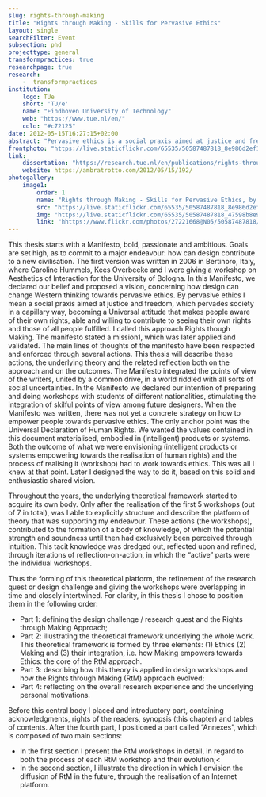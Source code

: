 ```yaml
---
slug: rights-through-making
title: "Rights through Making - Skills for Pervasive Ethics"
layout: single
searchFilter: Event
subsection: phd
projecttype: general
transformpractices: true
researchpage: true
research: 
    -  transformpractices
institution:
    logo: TUe
    short: 'TU/e'
    name: "Eindhoven University of Technology"
    web: "https://www.tue.nl/en/"
    colo: "#c72125"
date: 2012-05-15T16:27:15+02:00
abstract: "Pervasive ethics is a social praxis aimed at justice and freedom, which pervades society in a capillary way, becoming a Universal attitude that makes people aware of their own rights, able and willing to contribute to seeing their own rights and those of all people fulfilled.<br/><i>Doctoral dissertation of Ambra Trotto</i>"
frontphoto: "https://live.staticflickr.com/65535/50587487818_8e986d2ef1.jpg"
link:
    dissertation: "https://research.tue.nl/en/publications/rights-through-making-skills-for-pervasive-ethics"
    website: https://ambratrotto.com/2012/05/15/192/
photogallery:
    image1:
        order: 1
        name: "Rights through Making - Skills for Pervasive Ethics, by Ambra Trotto"
        src: "https://live.staticflickr.com/65535/50587487818_8e986d2ef1_q.jpg"
        img: "https://live.staticflickr.com/65535/50587487818_47598b8e9a_o.png"
        link: "hhttps://www.flickr.com/photos/27221668@N05/50587487818/in/album-72157716601045922/"
---
```


This thesis starts with a Manifesto, bold, passionate and ambitious. Goals are set high, as to commit to a major endeavour: how can design contribute to a new civilisation. The first version was written in 2006 in Bertinoro, Italy, where Caroline Hummels, Kees Overbeeke and I were giving a workshop on Aesthetics of Interaction for the University of Bologna. In this Manifesto, we declared our belief and proposed a vision, concerning how design can change Western thinking towards pervasive ethics. By pervasive ethics I mean a social praxis aimed at justice and freedom, which pervades society in a capillary way, becoming a Universal attitude that makes people aware of their own rights, able and willing to contribute to seeing their own rights and those of all people fulfilled. I called this approach Rights though Making. The manifesto stated a mission1, which was later applied and validated. The main lines of thoughts of the manifesto have been respected and enforced through several actions. This thesis will describe these actions, the underlying theory and the related reflection both on the approach and on the outcomes. The Manifesto integrated the points of view of the writers, united by a common drive, in a world riddled with all sorts of social uncertainties. In the Manifesto we declared our intention of preparing and doing workshops with students of different nationalities, stimulating the integration of skilful points of view among future designers. When the Manifesto was written, there was not yet a concrete strategy on how to empower people towards pervasive ethics. The only anchor point was the Universal Declaration of Human Rights. We wanted the values contained in this document materialised, embodied in (intelligent) products or systems. Both the outcome of what we were envisioning (intelligent products or systems empowering towards the realisation of human rights) and the process of realising it (workshop) had to work towards ethics. This was all I knew at that point. Later I designed the way to do it, based on this solid and enthusiastic shared vision.

Throughout the years, the underlying theoretical framework started to acquire its own body. Only after the realisation of the first 5 workshops (out of 7 in total), was I able to explicitly structure and describe the platform of theory that was supporting my endeavour. These actions (the workshops), contributed to the formation of a body of knowledge, of which the potential strength and soundness until then had exclusively been perceived through intuition. This tacit knowledge was dredged out, reflected upon and refined, through iterations of reflection-on-action, in which the “active” parts were the individual workshops.

Thus the forming of this theoretical platform, the refinement of the research quest or design challenge and giving the workshops were overlapping in time and closely intertwined. For clarity, in this thesis I chose to position them in the following order:
- Part 1: defining the design challenge / research quest and the Rights through Making Approach;
- Part 2: illustrating the theoretical framework underlying the whole work. This theoretical framework is formed by three elements: (1) Ethics (2) Making and (3) their integration, i.e. how Making empowers towards Ethics: the core of the RtM approach.
- Part 3: describing how this theory is applied in design workshops and how the Rights through Making (RtM) approach evolved;
- Part 4: reflecting on the overall research experience and the underlying personal motivations.

Before this central body I placed and introductory part, containing acknowledgments, rights of the readers, synopsis (this chapter) and tables of contents. After the fourth part, I positioned a part called “Annexes”, which is composed of two main sections:
- In the first section I present the RtM workshops in detail, in regard to both the process of each RtM workshop and their evolution;<
- In the second section, I illustrate the direction in which I envision the diffusion of RtM in the future, through the realisation of an Internet platform.

